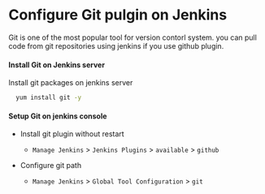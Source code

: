 # Configure Git pulgin on Jenkins
Git is one of the most popular tool for version contorl system. you can pull code from git repositories using jenkins if you use github plugin.


#### Install Git on Jenkins server
Install git packages on jenkins server
```sh
  yum install git -y
 ```

#### Setup Git on jenkins console
- Install git plugin without restart  
  - `Manage Jenkins` > `Jenkins Plugins` > `available` > `github`

- Configure git path
  - `Manage Jenkins` > `Global Tool Configuration` > `git`
